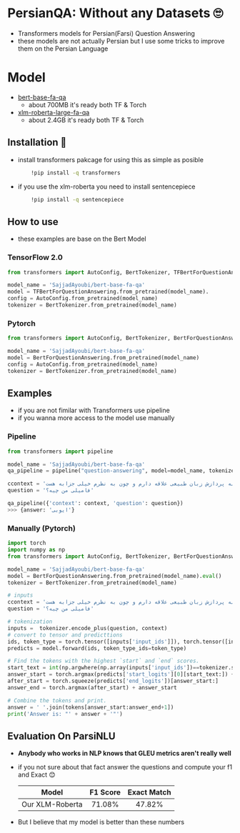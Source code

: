 # PersianQA: Without any Datasets 🙄 
- Transformers models for Persian(Farsi) Question Answering
- these models are not actually Persian but I use some tricks to improve them on the Persian Language 

# Model
  - [bert-base-fa-qa](https://huggingface.co/SajjadAyoubi/bert-base-fa-qa)
    - about 700MB it's ready both TF & Torch
  - [xlm-roberta-large-fa-qa](https://huggingface.co/SajjadAyoubi/xlm-roberta-large-fa-qa)
    - about 2.4GB it's ready both TF & Torch

## Installation 🤗
- install transformers pakcage for using this as simple as posible

  ```bash 
      !pip install -q transformers
  ```
- if you use the xlm-roberta you need to install sentencepiece
  
  ```bash 
      !pip install -q sentencepiece
  ```
  
  
  
## How to use 
- these examples are base on the Bert Model 

### TensorFlow 2.0 

```python
from transformers import AutoConfig, BertTokenizer, TFBertForQuestionAnswering

model_name = 'SajjadAyoubi/bert-base-fa-qa'
model = TFBertForQuestionAnswering.from_pretrained(model_name).
config = AutoConfig.from_pretrained(model_name)
tokenizer = BertTokenizer.from_pretrained(model_name)
```

### Pytorch

```python
from transformers import AutoConfig, BertTokenizer, BertForQuestionAnswering

model_name = 'SajjadAyoubi/bert-base-fa-qa'
model = BertForQuestionAnswering.from_pretrained(model_name)
config = AutoConfig.from_pretrained(model_name)
tokenizer = BertTokenizer.from_pretrained(model_name)
```

## Examples
- if you are not fimilar with Transformers use pipeline
- if you wanna more access to the model use manually

### Pipeline 
```python
from transformers import pipeline

model_name = 'SajjadAyoubi/bert-base-fa-qa'
qa_pipeline = pipeline("question-answering", model=model_name, tokenizer=model_name)

ccontext = 'سلام من سجاد ایوبی هستم. به پردازش زبان طبیعی علاقه دارم و چون به نظرم خیلی جزابه هست'
question = 'فامیلی من چیه؟'

qa_pipeline({'context': context, 'question': question})
>>> {answer: 'ایوبی'}
```

### Manually (Pytorch)
```python
import torch
import numpy as np
from transformers import AutoConfig, BertTokenizer, BertForQuestionAnswering

model_name = 'SajjadAyoubi/bert-base-fa-qa'
model = BertForQuestionAnswering.from_pretrained(model_name).eval()
tokenizer = BertTokenizer.from_pretrained(model_name)

# inputs
ccontext = 'سلام من سجاد ایوبی هستم. به پردازش زبان طبیعی علاقه دارم و چون به نظرم خیلی جزابه هست'
question = 'فامیلی من چیه؟'

# tokenization
inputs =  tokenizer.encode_plus(question, context)
# convert to tensor and predicttions 
ids, token_type = torch.tensor([inputs['input_ids']]), torch.tensor([inputs['token_type_ids']])
predicts = model.forward(ids, token_type_ids=token_type)

# Find the tokens with the highest `start` and `end` scores.
start_text = int(np.argwhere(np.array(inputs['input_ids'])==tokenizer.sep_token_id)[0])
answer_start = torch.argmax(predicts['start_logits'][0][start_text:]) + start_text
after_start = torch.squeeze(predicts['end_logits'])[answer_start:]
answer_end = torch.argmax(after_start) + answer_start

# Combine the tokens and print.
answer = ' '.join(tokens[answer_start:answer_end+1])
print('Answer is: "' + answer + '"')
```
## Evaluation On ParsiNLU
- **Anybody who works in NLP knows that GLEU metrics aren't really well**
- if you not sure about that fact answer the questions and compute your f1 and Exact 😊


  | Model | F1 Score | Exact Match |
  |  :---:  |  :---:  | :---: |
  | Our XLM-Roberta | 71.08% | 47.82% |


- But I believe that my model is better than these numbers
